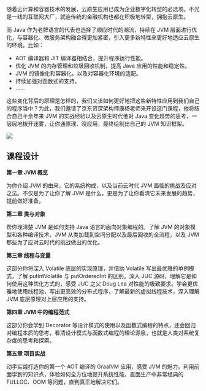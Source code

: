 随着云计算和容器技术的发展，云原生应用已成为企业数字化转型的必选项。不光是一线的互联网大厂，就连传统的金融机构也都在积极地转型，拥抱云原生。

而 Java 作为老牌语言的代表也选择了顺应时代的潮流，持续在 JVM 层面进行优化，与容器化、微服务架构融合得更加紧密，引入更多新特性来更好地适应云原生的环境。比如：

- AOT 编译器和 JIT 编译器相结合，提升程序运行性能。
- 优化 JVM 的内存管理和垃圾回收机制，提高 Java 应用的性能和稳定性。
- JVM 的镜像化和容器化，以及对容器化环境的适配。
- 持续加强对函数式的支持。
- ……

这些变化背后的原理是怎样的，我们又该如何更好地把这些新特性应用到我们自己的程序当中？为此，我们邀请了京东资深架构师康杨老师来开设这门课程，他将结合自己十余年来 JVM 的实战经验以及云原生时代他对 Java 变化趋势的思考，一层层地拨开迷雾，让你通原理、晓应用，最终绘制出自己的 JVM 知识框架。

![](https://static001.geekbang.org/resource/image/bc/24/bc7129f8ed57b94d5f2yy8yy6beea824.jpg)

## 课程设计

**第一章 JVM 概览**

为你介绍 JVM 的由来，它的系统构成，以及当前云时代 JVM 面临的挑战及应对之法。不仅是为了让你了解 JVM 是什么，更是为了让你看清它未来发展的趋势，提前做好准备。

**第二章 类与对象**

帮你理清楚 JVM 是如何支持 Java 语言的面向对象编程的。了解 JVM 的对象模型和各种编译技术，JVM 从类加载到空间分配以及最后回收的全流程，以及 JVM 那些为了应对云时代的挑战做出的优化。

**第三章 线程与变量**

这部分你将深入 Volatile 底层的实现原理，并借助 Volatile 写出最优雅的单例模式，了解 putIntVolatile 与 putOrderedInt 的区别。深入 JUC 源码，理解它是如何使用这种优化方式的，感受 JUC 之父 Doug Lea 对性能的极致要求。学会更优雅地使用线程池，写出更高效的分布式程序，了解最新的虚拟线程技术，深入理解 JVM 底层原理对上层应用的支持。

**第四章 JVM 中的编程范式**

这部分你会学到 Decorator 等设计模式的使用以及函数式编程的特点，还会回归对编程本质的思考，看清设计模式与函数式编程的理论源泉，也就是人类对系统复杂度的思考和探索。

**第五章 项目实战**

动手实践打造你的第一个 AOT 编译的 GraalVM 应用，感受 JVM 的魅力。利用前面学到的知识点，体验如何全方位地提升系统性能，直面生产中非常经典的 FULLGC、OOM 等问题，直到真正地解决它们。